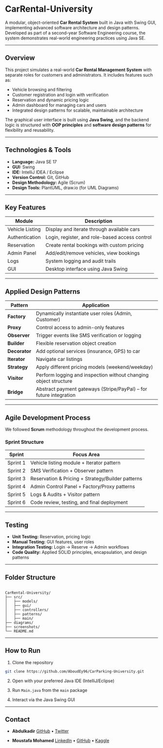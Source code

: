 # CarRental-University

A modular, object-oriented **Car Rental System** built in Java with Swing GUI, implementing advanced software architecture and design patterns. Developed as part of a second-year Software Engineering course, the system demonstrates real-world engineering practices using Java SE.

---

## Overview

This project simulates a real-world **Car Rental Management System** with separate roles for customers and administrators. It includes features such as:

- Vehicle browsing and filtering
- Customer registration and login with verification
- Reservation and dynamic pricing logic
- Admin dashboard for managing cars and users
- Integrated design patterns for scalable, maintainable architecture

The graphical user interface is built using **Java Swing**, and the backend logic is structured with **OOP principles** and **software design patterns** for flexibility and reusability.

---

## Technologies & Tools

- **Language:** Java SE 17  
- **GUI:** Swing  
- **IDE:** IntelliJ IDEA / Eclipse  
- **Version Control:** Git, GitHub  
- **Design Methodology:** Agile (Scrum)  
- **Design Tools:** PlantUML, draw.io (for UML Diagrams)

---

## Key Features

| Module              | Description |
|---------------------|-------------|
| Vehicle Listing   | Display and iterate through available cars |
| Authentication    | Login, register, and role-based access control |
| Reservation       | Create rental bookings with custom pricing |
| Admin Panel       | Add/edit/remove vehicles, view bookings |
| Logs              | System logging and audit trails |
| GUI               | Desktop interface using Java Swing |

---

## Applied Design Patterns

| Pattern      | Application |
|--------------|-------------|
| **Factory**  | Dynamically instantiate user roles (Admin, Customer) |
| **Proxy**    | Control access to admin-only features |
| **Observer** | Trigger events like SMS verification or logging |
| **Builder**  | Flexible reservation object creation |
| **Decorator**| Add optional services (insurance, GPS) to car |
| **Iterator** | Navigate car listings |
| **Strategy** | Apply different pricing models (weekend/weekday) |
| **Visitor**  | Perform logging and inspection without changing object structure |
| **Bridge**   | Abstract payment gateways (Stripe/PayPal) – for future integration |

---

## Agile Development Process

We followed **Scrum** methodology throughout the development process.

### Sprint Structure

| Sprint | Focus Area |
|--------|------------|
| Sprint 1 | Vehicle listing module + Iterator pattern |
| Sprint 2 | SMS Verification + Observer pattern |
| Sprint 3 | Reservation & Pricing + Strategy/Builder patterns |
| Sprint 4 | Admin Control Panel + Factory/Proxy patterns |
| Sprint 5 | Logs & Audits + Visitor pattern |
| Sprint 6 | Code review, testing, and final deployment |

---

## Testing

- **Unit Testing:** Reservation, pricing logic  
- **Manual Testing:** GUI features, user roles  
- **Integration Testing:** Login → Reserve → Admin workflows  
- **Code Quality:** Applied SOLID principles, encapsulation, and design patterns  

---

## Folder Structure

```

CarRental-University/
├── src/
│   ├── models/
│   ├── gui/
│   ├── controllers/
│   ├── patterns/
│   ├── main/
├── diagrams/
├── screenshots/
└── README.md

````

---

## How to Run

1. Clone the repository  
```bash
git clone https://github.com/AboudEy96/CarParking-University.git
````

2. Open with your preferred Java IDE (IntelliJ/Eclipse)

3. Run `Main.java` from the `main` package

4. Interact via the Java Swing GUI

---

## Contact

* **Abdulkadir** [GitHub](https://github.com/AboudEy96/) • [Twitter](https://x.com/AboudEy96)
 
* **Moustafa Mohamed**
[LinkedIn](https://www.linkedin.com/in/moustafamohamed01/) • [GitHub](https://github.com/MoustafaMohamed01) • [Kaggle](https://www.kaggle.com/moustafamohamed01)
